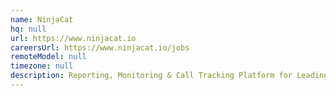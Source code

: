 ```yaml
---
name: NinjaCat
hq: null
url: https://www.ninjacat.io
careersUrl: https://www.ninjacat.io/jobs
remoteModel: null
timezone: null
description: Reporting, Monitoring & Call Tracking Platform for Leading Digital Agencies.
---
```

